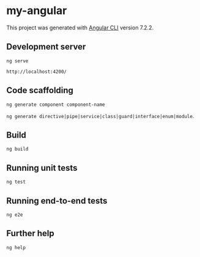 # my-angular

This project was generated with [Angular CLI](https://github.com/angular/angular-cli) version 7.2.2.

## Development server

`ng serve` 

`http://localhost:4200/`

## Code scaffolding

`ng generate component component-name` 

`ng generate directive|pipe|service|class|guard|interface|enum|module`.

## Build

`ng build` 

## Running unit tests

`ng test` 

## Running end-to-end tests

`ng e2e` 

## Further help


`ng help`
